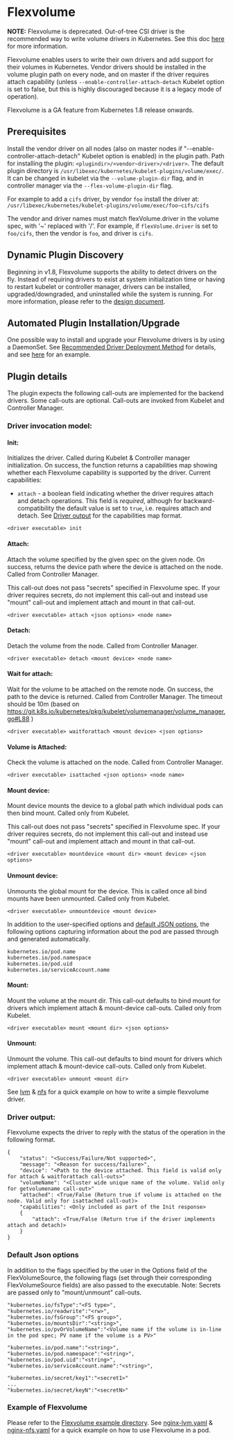 # Flexvolume

**NOTE:** Flexvolume is deprecated. Out-of-tree CSI driver is the recommended way to write volume drivers in Kubernetes. See this doc [here]( https://github.com/kubernetes/community/blob/master/sig-storage/volume-plugin-faq) for more information.

Flexvolume enables users to write their own drivers and add support for their volumes in Kubernetes. Vendor drivers should be installed in the volume plugin path on every node, and on master if the driver requires attach capability (unless `--enable-controller-attach-detach` Kubelet option is set to false, but this is highly discouraged because it is a legacy mode of operation).

Flexvolume is a GA feature from Kubernetes 1.8 release onwards.

## Prerequisites

Install the vendor driver on all nodes (also on master nodes if "--enable-controller-attach-detach" Kubelet option is enabled) in the plugin path. Path for installing the plugin: `<plugindir>/<vendor~driver>/<driver>`. The default plugin directory is `/usr/libexec/kubernetes/kubelet-plugins/volume/exec/`. It can be changed in kubelet via the `--volume-plugin-dir` flag, and in controller manager via the `--flex-volume-plugin-dir` flag.

For example to add a `cifs` driver, by vendor `foo` install the driver at: `/usr/libexec/kubernetes/kubelet-plugins/volume/exec/foo~cifs/cifs`

The vendor and driver names must match flexVolume.driver in the volume spec, with '~' replaced with '/'. For example, if `flexVolume.driver` is set to `foo/cifs`, then the vendor is `foo`, and driver is `cifs`.

## Dynamic Plugin Discovery
Beginning in v1.8, Flexvolume supports the ability to detect drivers on the fly. Instead of requiring drivers to exist at system initialization time or having to restart kubelet or controller manager, drivers can be installed, upgraded/downgraded, and uninstalled while the system is running.
For more information, please refer to the [design document](/contributors/design-proposals/storage/flexvolume-deployment.md).

## Automated Plugin Installation/Upgrade
One possible way to install and upgrade your Flexvolume drivers is by using a DaemonSet. See [Recommended Driver Deployment Method](/contributors/design-proposals/storage/flexvolume-deployment.md#recommended-driver-deployment-method) for details, and see [here](https://git.k8s.io/examples/staging/volumes/flexvolume/deploy/) for an example.

## Plugin details
The plugin expects the following call-outs are implemented for the backend drivers. Some call-outs are optional. Call-outs are invoked from Kubelet and Controller Manager.

### Driver invocation model:

#### Init:
Initializes the driver. Called during Kubelet & Controller manager initialization. On success, the function returns a capabilities map showing whether each Flexvolume capability is supported by the driver.
Current capabilities:
* `attach` - a boolean field indicating whether the driver requires attach and detach operations. This field is *required*, although for backward-compatibility the default value is set to `true`, i.e. requires attach and detach.
See [Driver output](#driver-output) for the capabilities map format.
```
<driver executable> init
```

#### Attach:
Attach the volume specified by the given spec on the given node. On success, returns the device path where the device is attached on the node. Called from Controller Manager.

This call-out does not pass "secrets" specified in Flexvolume spec. If your driver requires secrets, do not implement this call-out and instead use "mount" call-out and implement attach and mount in that call-out.

```
<driver executable> attach <json options> <node name>
```

#### Detach:
Detach the volume from the node. Called from Controller Manager.
```
<driver executable> detach <mount device> <node name>
```

#### Wait for attach:
Wait for the volume to be attached on the remote node. On success, the path to the device is returned. Called from Controller Manager. The timeout should be 10m (based on https://git.k8s.io/kubernetes/pkg/kubelet/volumemanager/volume_manager.go#L88 )

```
<driver executable> waitforattach <mount device> <json options>
```

#### Volume is Attached:
Check the volume is attached on the node. Called from Controller Manager.

```
<driver executable> isattached <json options> <node name>
```

#### Mount device:
Mount device mounts the device to a global path which individual pods can then bind mount. Called only from Kubelet.

This call-out does not pass "secrets" specified in Flexvolume spec. If your driver requires secrets, do not implement this call-out and instead use "mount" call-out and implement attach and mount in that call-out.

```
<driver executable> mountdevice <mount dir> <mount device> <json options>
```

#### Unmount device:
Unmounts the global mount for the device. This is called once all bind mounts have been unmounted. Called only from Kubelet.

```
<driver executable> unmountdevice <mount device>
```
In addition to the user-specified options and [default JSON options](#default-json-options), the following options capturing information about the pod are passed through and generated automatically.

```
kubernetes.io/pod.name
kubernetes.io/pod.namespace
kubernetes.io/pod.uid
kubernetes.io/serviceAccount.name
```

#### Mount:
Mount the volume at the mount dir. This call-out defaults to bind mount for drivers which implement attach & mount-device call-outs. Called only from Kubelet.

```
<driver executable> mount <mount dir> <json options>
```

#### Unmount:
Unmount the volume. This call-out defaults to bind mount for drivers which implement attach & mount-device call-outs. Called only from Kubelet.

```
<driver executable> unmount <mount dir>
```

See [lvm] & [nfs] for a quick example on how to write a simple flexvolume driver.

### Driver output:

Flexvolume expects the driver to reply with the status of the operation in the
following format.

```
{
	"status": "<Success/Failure/Not supported>",
	"message": "<Reason for success/failure>",
	"device": "<Path to the device attached. This field is valid only for attach & waitforattach call-outs>"
	"volumeName": "<Cluster wide unique name of the volume. Valid only for getvolumename call-out>"
	"attached": <True/False (Return true if volume is attached on the node. Valid only for isattached call-out)>
    "capabilities": <Only included as part of the Init response>
    {
        "attach": <True/False (Return true if the driver implements attach and detach)>
    }
}
```

### Default Json options

In addition to the flags specified by the user in the Options field of the FlexVolumeSource, the following flags (set through their corresponding FlexVolumeSource fields) are also passed to the executable.
Note: Secrets are passed only to "mount/unmount" call-outs.

```
"kubernetes.io/fsType":"<FS type>",
"kubernetes.io/readwrite":"<rw>",
"kubernetes.io/fsGroup":"<FS group>",
"kubernetes.io/mountsDir":"<string>",
"kubernetes.io/pvOrVolumeName":"<Volume name if the volume is in-line in the pod spec; PV name if the volume is a PV>"

"kubernetes.io/pod.name":"<string>",
"kubernetes.io/pod.namespace":"<string>",
"kubernetes.io/pod.uid":"<string>",
"kubernetes.io/serviceAccount.name":"<string>",

"kubernetes.io/secret/key1":"<secret1>"
...
"kubernetes.io/secret/keyN":"<secretN>"
```

### Example of Flexvolume

Please refer to the [Flexvolume example directory]. See [nginx-lvm.yaml] & [nginx-nfs.yaml] for a quick example on how to use Flexvolume in a pod.


[lvm]: https://git.k8s.io/examples/staging/volumes/flexvolume/lvm
[nfs]: https://git.k8s.io/examples/staging/volumes/flexvolume/nfs
[nginx-lvm.yaml]: https://git.k8s.io/examples/staging/volumes/flexvolume/nginx-lvm.yaml
[nginx-nfs.yaml]: https://git.k8s.io/examples/staging/volumes/flexvolume/nginx-nfs.yaml
[Flexvolume example directory]: https://git.k8s.io/examples/staging/volumes/flexvolume/
